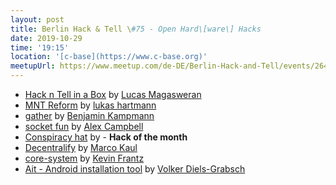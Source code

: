 ```yaml
---
layout: post
title: Berlin Hack & Tell \#75 - Open Hard\[ware\] Hacks
date: 2019-10-29
time: '19:15'
location: '[c-base](https://www.c-base.org)'
meetupUrl: https://www.meetup.com/de-DE/Berlin-Hack-and-Tell/events/264661773/
---
```


* [Hack n Tell in a Box](https://github.com/lucasrangit/hackandtell-python) by [Lucas Magasweran](https://github.com/lucasrangit)
* [MNT Reform](https://source.mntmn.com/MNT/reform) by [lukas hartmann](https://twitter.com/mntmn)
* [gather](https://github.com/gnunicorn/gather) by [Benjamin Kampmann](https://github.com/gnunicorn)
* [socket fun]() by [Alex Campbell](mailto:immibis@gmail.com)
* [Conspiracy hat]() by []() - **Hack of the month**
* [Decentralify](https://github.com/maggo/decentralify) by [Marco Kaul](https://github.com/maggo)
* [core-system](https://github.com/KevinFrantz/core-system) by [Kevin Frantz](https://github.com/KevinFrantz)
* [Ait - Android installation tool](https://gitlab.com/v0g/ait) by [Volker Diels-Grabsch](https://njh.eu/)
